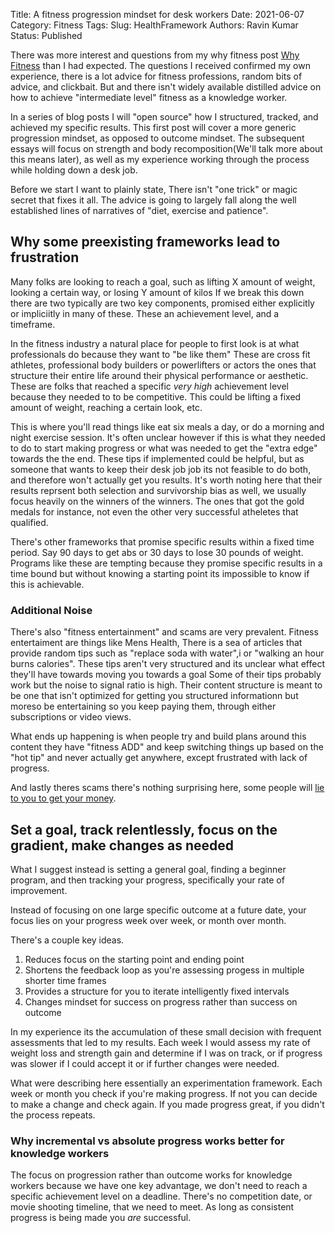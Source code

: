 Title: A fitness progression mindset for desk workers
Date: 2021-06-07
Category: Fitness
Tags: 
Slug: HealthFramework
Authors: Ravin Kumar
Status: Published


There was more interest and questions from my why fitness post 
[Why Fitness]({filename}WhyFitness.md) than I had expected.
The questions I received confirmed my own experience, there
is a lot advice for fitness professions, random bits of advice, and
clickbait. But and there isn't widely  available distilled advice on how to 
achieve "intermediate level" fitness as a knowledge worker. 

In a series of blog posts I will "open source" how I structured, tracked,
and achieved my specific results. This first post will cover a more generic
progression mindset, as opposed to outcome mindset.
The subsequent essays will focus on strength
and body recomposition(We'll talk more about this means later), as well
as my experience working through the process while holding down
a desk job.

Before we start I want to plainly state,
There isn't "one trick" or magic secret that fixes it all.
The advice is going to largely fall along the well established
lines of narratives of "diet, exercise and patience". 


## Why some preexisting frameworks lead to frustration
Many folks are looking to reach a goal, such as lifting X amount of
weight, looking a certain way,  or losing Y amount of kilos 
If we break this down there are two typically are two key components, 
promised either explicitly or impliciitly in many of these. 
These an achievement level, and a timeframe. 

In the fitness industry a natural place for people to first look
is at what professionals do because they want to "be like them"
These are cross fit athletes, professional body builders or powerlifters or actors
the ones that structure their entire life around their physical performance
or aesthetic. These are folks that reached a specific *very high* achievement
level because they needed to to be competitive. This could be lifting
a fixed amount of weight, reaching a certain look, etc.

This is where you'll read things like eat six meals a day,
or do a morning and night exercise session. It's often unclear however
if this is what they needed to do to start making progress or what
was needed to get the "extra edge" towards the the end. 
These tips if implemented could be helpful, 
but as someone that wants to keep their desk job 
job its not feasible to do both,
and therefore won't actually get you results.  It's worth noting
here that their results reprsent both selection and survivorship bias
as well, we usually focus heavily on the winners of the winners. The ones
that got the gold medals for instance, not even the other
very successful atheletes that qualified.


There's other frameworks that promise specific results within
a fixed time period. Say 90 days to get abs or 30 days to lose 30 pounds
of weight. Programs like these are tempting because they promise
specific results in a time bound but without knowing a starting point
its impossible to know if this is achievable.


### Additional Noise
There's also "fitness entertainment" and scams are very prevalent.
Fitness entertaiment are things like Mens Health, 
There is a sea of articles that provide random tips such as 
"replace soda with water",i or "walking an hour burns calories". 
These tips aren't very structured and its unclear
what effect they'll have towards moving you towards a goal
Some of their tips probably work but the noise to signal
ratio is high. 
Their content structure
is meant to be one that isn't optimized for getting you structured informationn
but moreso be entertaining so you keep paying them, through either subscriptions
or video views. 


What ends up happening is when people try and build plans around
this content they have "fitness ADD" and keep switching things up based
on the "hot tip" and never actually get anywhere, except frustrated with
lack of progress. 

And lastly theres scams there's nothing surprising here, some
people will [lie to you to get your money](https://www.youtube.com/watch?v=Qg84UW4F6r).


## Set a goal, track relentlessly, focus on the gradient, make changes as needed
What I suggest instead is setting a general goal, finding a beginner program,
and then tracking your progress, specifically your rate of improvement.

Instead of focusing on one large specific outcome at a future date, your focus
lies on your progress week over week, or month over month. 

There's a couple key ideas.
1. Reduces focus on the starting point and ending point
2. Shortens the feedback loop as you're assessing progess in multiple shorter time frames
3. Provides a structure for you to iterate intelligently fixed intervals
4. Changes mindset for success on progress rather than success on outcome


In my experience its the accumulation of these small decision
with frequent assessments that led to my results.
Each week I would assess my rate of weight loss and strength gain and 
determine if I was on track, or if progress was slower if I could accept it
or if further changes were needed.

What were describing here essentially an experimentation
framework. Each week or month you check if you're making progress.
If not you can decide to make a change and check again. If you made
progress great, if you didn't the process repeats.


### Why incremental vs absolute progress works better for knowledge workers

The focus on progression rather than outcome works for knowledge
workers because we have one key advantage, we don't need to reach
a specific achievement level on a deadline. There's no competition
date, or movie shooting timeline, that we need to meet. As long
as consistent progress is being made you *are* successful.


